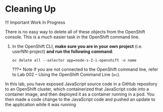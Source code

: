 # Cleaning Up

!!! Important
    Work In Progress

There is no easy way to delete all of these objects from the OpenShift console. This is a much easier task in the OpenShift command line.

1. In the OpenShift CLI, **make sure you are in your own project** (i.e. userNN-project) **and run the following command**:

    `oc delete all --selector app=node-s-2-i-openshift -o name`

    ???+ Note
        If you are not connected to the OpenShift command line, refer to Lab 002 – Using the OpenShift Command Line (`oc`).

In this lab, you have exposed JavaScript source code in a GitHub repository to an OpenShift cluster, which containerized that JavaScript code into a container image, and then deployed it as a container running in a pod. You then made a code change to the JavaScript code and pushed an update to the application while it was running